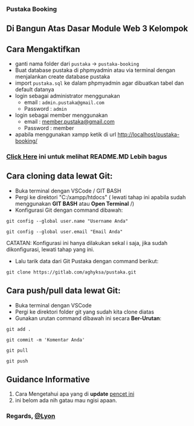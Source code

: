 ### Pustaka Booking
## Di Bangun Atas Dasar Module Web 3 Kelompok
## Cara Mengaktifkan

- ganti nama folder dari `pustaka` -> `pustaka-booking`
- Buat database pustaka di phpmyadmin atau via terminal dengan menjalankan create database pustaka
- import `pustaka.sql` ke dalam phpmyadmin agar dibuatkan tabel dan default datanya
- login sebagai administrator menggunakan
    - email  : `admin.pustaka@gmail.com`
    - Password : `admin`
- login sebagai member menggunakan 
    - email  : member.pustaka@gmail.com
    - Password : member
- apabila menggunakan xampp ketik di url [http://localhost/pustaka-booking/](http://localhost/pustaka-booking)





### [Click Here](https://gitlab.com/aghyksa/pustaka/-/blob/main/README.md) ini untuk melihat README.MD Lebih bagus

## Cara cloning data lewat Git:
- Buka terminal dengan VSCode / GIT BASH
- Pergi ke direktori "C:/xampp/htdocs" ( lewati tahap ini apabila sudah menggunakan **GIT BASH** atau **Open Terminal** /)
- Konfigurasi Git dengan command dibawah:
```
git config --global user.name "Username Anda"
```
```
git config --global user.email "Email Anda"
```
CATATAN: Konfigurasi ini hanya dilakukan sekal  i saja, jika sudah dikonfigurasi, lewati tahap yang ini.
- Lalu tarik data dari Git Pustaka dengan command berikut:
```
git clone https://gitlab.com/aghyksa/pustaka.git
```

## Cara push/pull data lewat Git:
- Buka terminal dengan VSCode
- Pergi ke direktori folder git yang sudah kita clone diatas
- Gunakan urutan command dibawah ini secara **Ber-Urutan**:
```
git add .
```
```
git commit -m 'Komentar Anda'
```
```
git pull
```
```
git push
```

## Guidance Informative
1. Cara Mengetahui apa yang di **update** [pencet ini](https://gitlab.com/aghyksa/pustaka/-/commits/main)
2. ini belom ada nih gatau mau ngisi apaan.


### Regards, [@Lyon](https://gitlab.com/aghyksa)


